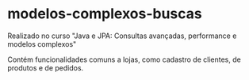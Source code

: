 # modelos-complexos-buscas
Realizado no curso "Java e JPA: Consultas avançadas, performance e modelos complexos"

Contém funcionalidades comuns a lojas, como cadastro de clientes, de produtos e de pedidos.
